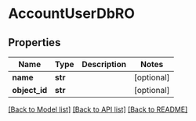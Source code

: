 # AccountUserDbRO

## Properties
Name | Type | Description | Notes
------------ | ------------- | ------------- | -------------
**name** | **str** |  | [optional] 
**object_id** | **str** |  | [optional] 

[[Back to Model list]](../README.md#documentation-for-models) [[Back to API list]](../README.md#documentation-for-api-endpoints) [[Back to README]](../README.md)


